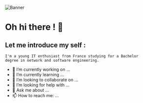 ![Banner](https://github.com/sven-eliasen/sven-eliasen/blob/main/personal-banner3.png)
# Oh hi there ! 👋
## Let me introduce my self :
```text
I'm a young IT enthusiast from France studying for a Bachelor 
degree in network and software engineering.
```

- 🔭 I’m currently working on ...
- 🌱 I’m currently learning ...
- 👯 I’m looking to collaborate on ...
- 🤔 I’m looking for help with ...
- 💬 Ask me about ...
- 📫 How to reach me: ...
